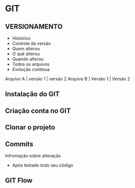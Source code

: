 # GIT
## VERSIONAMENTO
- Histórico
- Controle da versão
- Quem alterou
- O quê alterou
- Quando alterou
- Todos os arquivos
- Evolução contínua

Arquivo A | versão 1 | versão 2
Arquivo B | Versão 1 | Versão 2


## Instalação do GIT

## Criação conta no GIT

## Clonar o projeto



## Commits
Infromação sobre alteração
- Após testado todo seu código

## GIT Flow
